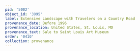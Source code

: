 ```yaml
---
pid: '5002'
object_id: '3095'
label: Extensive Landscape with Travelers on a Country Road
provenance_date: Before 1996
provenance_location: United States, St. Louis, MO
provenance_text: Sale to Saint Louis Art Museum
order: '0410'
collection: provenance
---
```

